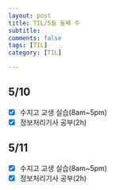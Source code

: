 ```yaml
---
layout: post
title: TIL/5월 둘째 주 
subtitle: 
comments: false
tags: [TIL]
category: [TIL]

---
```

## 5/10

 - [x] 수지고 교생 실습(8am~5pm)
 - [x] 정보처리기사 공부(2h) 

## 5/11
 - [x] 수지고 교생 실습(8am~5pm)
 - [x] 정보처리기사 공부(2h) 
